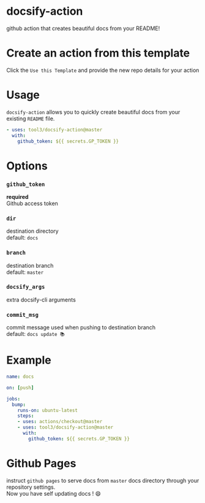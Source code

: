 # docsify-action 
github action that creates beautiful docs from your README!

# Create an action from this template
Click the `Use this Template` and provide the new repo details for your action

# Usage 
`docsify-action` allows you to quickly create beautiful docs from your existing `README` file.
```yaml
- uses: tool3/docsify-action@master
  with:
    github_token: ${{ secrets.GP_TOKEN }}
```

# Options
### `github_token`
   **required**   
   Github access token
### `dir`
  destination directory   
  default: `docs`
### `branch`
  destination branch   
  default: `master`
### `docsify_args`
  extra docsify-cli arguments   
### `commit_msg`
  commit message used when pushing to destination branch     
  default: `docs update 📚`

# Example
```yaml
name: docs

on: [push]

jobs:
  bump:
    runs-on: ubuntu-latest
    steps:
    - uses: actions/checkout@master
    - uses: tool3/docsify-action@master
      with:
        github_token: ${{ secrets.GP_TOKEN }}
```

# Github Pages
instruct `github pages` to serve docs from `master` docs directory through your repository settings.   
Now you have self updating docs ! :smile: